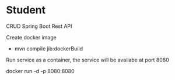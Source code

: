 # Student
 CRUD Spring Boot Rest API

 Create docker image 

 - mvn compile jib:dockerBuild


 Run service as a container, the service will be availabe at port 8080

 docker run -d -p 8080:8080 <image id>

